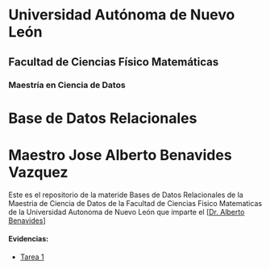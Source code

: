 # Universidad Autónoma de Nuevo León
## Facultad de Ciencias Físico Matemáticas 
### Maestría en Ciencia de Datos

# Base de Datos Relacionales 
# Maestro Jose Alberto Benavides Vazquez

Este es el repositorio de la materide Bases de Datos Relacionales de la Maestria de Ciencia de Datos de la Facultad de Ciencias Fisico Matematicas de la Universidad Autonoma de Nuevo León que imparte el [[Dr. Alberto Benavides](https://github.com/albertobenavides)]

#### Evidencias:
- [Tarea 1](/Evidencias/readme.md)